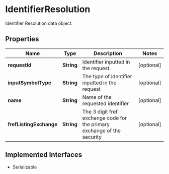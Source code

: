 

# IdentifierResolution

Identifier Resolution data object.

## Properties

Name | Type | Description | Notes
------------ | ------------- | ------------- | -------------
**requestId** | **String** | Identifier inputted in the request. |  [optional]
**inputSymbolType** | **String** | The type of identifier inputted in the request |  [optional]
**name** | **String** | Name of the requested identifier |  [optional]
**frefListingExchange** | **String** | The 3 digit fref exchange code for the primary exchange of the security |  [optional]


## Implemented Interfaces

* Serializable


